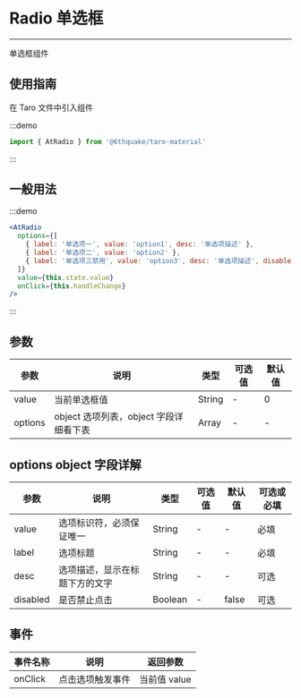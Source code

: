 # Radio 单选框

---
单选框组件

## 使用指南

在 Taro 文件中引入组件

:::demo

```js
import { AtRadio } from '@6thquake/taro-material'
```

:::

## 一般用法

:::demo

```jsx
<AtRadio
  options={[
    { label: '单选项一', value: 'option1', desc: '单选项描述' },
    { label: '单选项二', value: 'option2' },
    { label: '单选项三禁用', value: 'option3', desc: '单选项描述', disabled: true }
  ]}
  value={this.state.value}
  onClick={this.handleChange}
/>
```

:::

## 参数

| 参数       | 说明                                   | 类型    | 可选值                                                              | 默认值   |
| ---------- | -------------------------------------- | ------- | ------------------------------------------------------------------- | -------- |
| value | 当前单选框值  | String  | - | 0 |
| options  | object 选项列表，object 字段详细看下表  | Array | - | - |

## options object 字段详解

| 参数       | 说明                                   | 类型    | 可选值                                                              | 默认值   | 可选或必填
| ---------- | -------------------------------------- | ------- | ------------------------------------------------------------------- | -------- |-------- |
| value | 选项标识符，必须保证唯一  | String  | - | - | 必填 |
| label  | 选项标题  | String | - | - | 必填|
| desc  | 选项描述，显示在标题下方的文字  | String | - | - | 可选|
| disabled  | 是否禁止点击  | Boolean | - | false | 可选|

## 事件

| 事件名称 | 说明          | 返回参数  |
|---------- |-------------- |---------- |
| onClick | 点击选项触发事件 | 当前值 value  |
